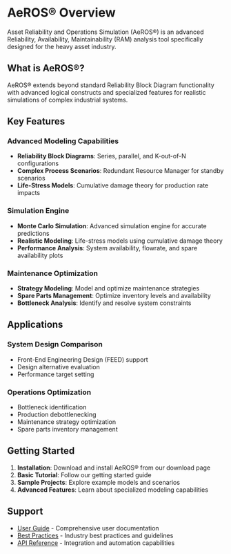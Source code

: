 # AeROS® Overview

Asset Reliability and Operations Simulation (AeROS®) is an advanced Reliability, Availability, Maintainability (RAM) analysis tool specifically designed for the heavy asset industry.

## What is AeROS®?

AeROS® extends beyond standard Reliability Block Diagram functionality with advanced logical constructs and specialized features for realistic simulations of complex industrial systems.

## Key Features

### Advanced Modeling Capabilities
- **Reliability Block Diagrams**: Series, parallel, and K-out-of-N configurations
- **Complex Process Scenarios**: Redundant Resource Manager for standby scenarios
- **Life-Stress Models**: Cumulative damage theory for production rate impacts

### Simulation Engine
- **Monte Carlo Simulation**: Advanced simulation engine for accurate predictions
- **Realistic Modeling**: Life-stress models using cumulative damage theory
- **Performance Analysis**: System availability, flowrate, and spare availability plots

### Maintenance Optimization
- **Strategy Modeling**: Model and optimize maintenance strategies
- **Spare Parts Management**: Optimize inventory levels and availability
- **Bottleneck Analysis**: Identify and resolve system constraints

## Applications

### System Design Comparison
- Front-End Engineering Design (FEED) support
- Design alternative evaluation
- Performance target setting

### Operations Optimization
- Bottleneck identification
- Production debottlenecking
- Maintenance strategy optimization
- Spare parts inventory management

## Getting Started

1. **Installation**: Download and install AeROS® from our download page
2. **Basic Tutorial**: Follow our getting started guide
3. **Sample Projects**: Explore example models and scenarios
4. **Advanced Features**: Learn about specialized modeling capabilities

## Support

- [User Guide](./user-guide) - Comprehensive user documentation
- [Best Practices](./best-practices) - Industry best practices and guidelines
- [API Reference](/api/) - Integration and automation capabilities